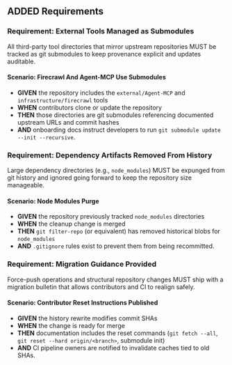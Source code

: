 ## ADDED Requirements

### Requirement: External Tools Managed as Submodules
All third-party tool directories that mirror upstream repositories MUST be tracked as git submodules to keep provenance explicit and updates auditable.

#### Scenario: Firecrawl And Agent-MCP Use Submodules
- **GIVEN** the repository includes the `external/Agent-MCP` and `infrastructure/firecrawl` tools
- **WHEN** contributors clone or update the repository
- **THEN** those directories are git submodules referencing documented upstream URLs and commit hashes
- **AND** onboarding docs instruct developers to run `git submodule update --init --recursive`.

### Requirement: Dependency Artifacts Removed From History
Large dependency directories (e.g., `node_modules`) MUST be expunged from git history and ignored going forward to keep the repository size manageable.

#### Scenario: Node Modules Purge
- **GIVEN** the repository previously tracked `node_modules` directories
- **WHEN** the cleanup change is merged
- **THEN** `git filter-repo` (or equivalent) has removed historical blobs for `node_modules`
- **AND** `.gitignore` rules exist to prevent them from being recommitted.

### Requirement: Migration Guidance Provided
Force-push operations and structural repository changes MUST ship with a migration bulletin that allows contributors and CI to realign safely.

#### Scenario: Contributor Reset Instructions Published
- **GIVEN** the history rewrite modifies commit SHAs
- **WHEN** the change is ready for merge
- **THEN** documentation includes the reset commands (`git fetch --all`, `git reset --hard origin/<branch>`, submodule init)
- **AND** CI pipeline owners are notified to invalidate caches tied to old SHAs.
